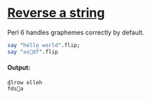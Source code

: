 [1]: https://rosettacode.org/wiki/Reverse_a_string

# [Reverse a string][1]

Perl 6 handles graphemes correctly by default.

```perl
say "hello world".flip;
say "as⃝df̅".flip
```

#### Output:
```
dlrow olleh
f̅ds⃝a
```